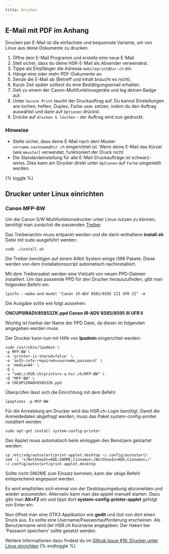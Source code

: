 ```yaml
---
title: Drucken
---
```


## E-Mail mit PDF im Anhang

Drucken per E-Mail ist die einfachste und bequemste Variante, um von Linux aus deine Dokumente zu drucken.

1. Öffne dein E-Mail Programm und erstelle eine neue E-Mail.
2. Stell sicher, dass du deine HSR-E-Mail als Absender verwendest.
2. Tippe als Empfänger die Adresse `mobileprint@hsr.ch` ein.
3. Hänge eine oder mehr PDF-Dokumente an.
4. Sende die E-Mail ab (Betreff und Inhalt braucht es nicht). <br>
5. Kurze Zeit später solltest du eine Bestätigungsemail erhalten.
6. Geh zu einem der Canon-Multifunktionsgeräte und leg deinen Badge auf.
7. Unter `Secure Print` taucht der Druckauftrag auf. Du kannst Einstellungen wie lochen, heften, Duplex, Farbe usw. setzen, indem du den Auftrag auswählst und dann auf `Optionen` drückst.
8. Drücke auf `drucken & löschen` - der Auftrag wird nun gedruckt.

### Hinweise

* Stelle sicher, dass deine E-Mail nach dem Muster `vorname.nachname@hsr.ch` eingerichtet ist. Wenn deine E-Mail das Kürzel (wie `mmuster`) verwendet, funktioniert der Druck nicht.
* Die Standardeinstellung für alle E-Mail-Druckaufträge ist schwarz-weiss. Dies kann am Drucker
direkt unter `Optionen`  auf `Farbe` umgestellt werden.


{% toggle %}
## Drucker unter Linux einrichten

### Canon MFP-BW

Um die Canon S/W Multifunktionsdrucker unter Linux nutzen zu können, benötigt man zunächst die passenden [Treiber](https://de.canon.ch/support/products/imagerunner/imagerunner-advance-8585-pro.html?type=drivers).

Das Treiberarchiv muss entpackt werden und die darin enthaltene **install.sh** Datei mit sudo ausgeführt werden:

`sudo ./install.sh`

Die Treiber benötigen auf einem 64bit System einige i386 Pakete. Diese werden von dem Installationsscript automatisch nachinstalliert.

Mit dem Treiberpaket werden eine Vielzahl von neuen PPD-Dateien installiert. Um das passende PPD für den Drucker herauszufinden, gibt man folgenden Befehl ein:

```
lpinfo --make-and-model "Canon iR-ADV 8585/8595 III UFR II" -m
```

Die Ausgabe sollte wie folgt aussehen:

**CNCUPSIRADV85853ZK.ppd Canon iR-ADV 8585/8595 III UFR II**

Wichtig ist hierbei der Name der PPD Datei, da dieser im folgenden angegeben werden muss.

Der Drucker kann nun mit Hilfe von **lpadmin** eingerichtet werden:

```
sudo /usr/sbin/lpadmin \
-p MFP-BW \
-o 'printer-is-shared=false' \
-o 'auth-info-required=username,password' \
-o 'media=A4' \
-E \
-v "smb://HSR.ch/printsrv-a.hsr.ch/MFP-BW" \
-D "MFP-BW" \
-m CNCUPSIRADV85853ZK.ppd
```

Überprüfen lässt sich die Einrichtung mit dem Befehl:

`lpoptions -p MFP-BW`

Für die Anmeldung am Drucker wird das HSR.ch-Login benötigt. Damit die Anmeldedaten abgefragt werden, muss das Paket system-config-printer installiert werden:

`sudo apt-get install system-config-printer`

Das Applet muss automatisch beim einloggen des Benutzers gestartet werden:

```
cp /etc/xdg/autostart/print-applet.desktop ~/.config/autostart/
sed -i 's/NotShowIn=KDE;GNOME;Cinnamon;/NotShowIn=KDE;Cinnamon;/' ~/.config/autostart/print-applet.desktop
```

Sollte nicht GNOME zum Einsatz kommen, kann der obige Befehl entsprechend angepasst werden.

Es wird empfohlen sich einmal von der Desktopumgebung abzumelden und wieder anzumelden. Alternativ kann man das applet manuell starten. Dazu gibt man **Alt+F2** ein und tippt dort **system-config-printer-applet** gefolgt von Enter ein.

Nun öffnet man eine GTK3 Applikation wie **gedit** und löst von dort einen Druck aus. Es sollte eine Username/Passwortaufforderung erscheinen. Als Benutzername wird der HSR.ch Kurzname angegeben. Der Haken bei 'Passwort speichern' sollte gesetzt werden.

Weitere Informationen dazu findest du im [Github Issue #16: Drucker unter Linux einrichten](https://github.com/openhsr/www.openhsr.ch/issues/16)
{% endtoggle %}
